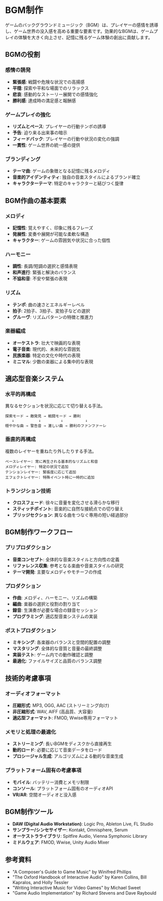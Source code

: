 # BGM制作

ゲームのバックグラウンドミュージック（BGM）は、プレイヤーの感情を誘導し、ゲーム世界の没入感を高める重要な要素です。効果的なBGMは、ゲームプレイの体験を大きく向上させ、記憶に残るゲーム体験の創出に貢献します。

## BGMの役割

### 感情の誘発

- **緊張感**: 戦闘や危険な状況での高揚感
- **平穏**: 探索や平和な場面でのリラックス
- **悲哀**: 感動的なストーリー展開での感情強化
- **勝利感**: 達成時の満足感と報酬感

### ゲームプレイの強化

- **リズムとペース**: プレイヤーの行動テンポの誘導
- **予告**: 迫り来る出来事の暗示
- **フィードバック**: プレイヤーの行動や状況の変化の強調
- **一貫性**: ゲーム世界の統一感の提供

### ブランディング

- **テーマ曲**: ゲームの象徴となる記憶に残るメロディ
- **音楽的アイデンティティ**: 独自の音楽スタイルによるブランド確立
- **キャラクターテーマ**: 特定のキャラクターと結びつく旋律

## BGM作曲の基本要素

### メロディ

- **記憶性**: 覚えやすく、印象に残るフレーズ
- **発展性**: 変奏や展開が可能な柔軟な構造
- **キャラクター**: ゲームの雰囲気や状況に合った個性

### ハーモニー

- **調性**: 長調/短調の選択と感情表現
- **和声進行**: 緊張と解決のバランス
- **不協和音**: 不安や緊張の表現

### リズム

- **テンポ**: 曲の速さとエネルギーレベル
- **拍子**: 2拍子、3拍子、変拍子などの選択
- **グルーヴ**: リズムパターンの特徴と推進力

### 楽器編成

- **オーケストラ**: 壮大で映画的な表現
- **電子音楽**: 現代的、未来的な雰囲気
- **民族楽器**: 特定の文化や時代の表現
- **ミニマル**: 少数の楽器による集中的な表現

## 適応型音楽システム

### 水平的再構成

異なるセクションを状況に応じて切り替える手法。

```
探索モード → 敵発見 → 戦闘モード → 勝利
   ↓           ↓         ↓          ↓
穏やかな曲 → 警告音 → 激しい曲 → 勝利のファンファーレ
```

### 垂直的再構成

複数のレイヤーを重ねたり外したりする手法。

```
ベースレイヤー: 常に再生される基本的なリズムと和音
メロディレイヤー: 特定の状況で追加
テンションレイヤー: 緊張度に応じて追加
エフェクトレイヤー: 特殊イベント時に一時的に追加
```

### トランジション技術

- **クロスフェード**: 徐々に音量を変化させる滑らかな移行
- **スティッチポイント**: 音楽的に自然な接続点での切り替え
- **ブリッジセクション**: 異なる曲をつなぐ専用の短い経過部分

## BGM制作ワークフロー

### プリプロダクション

- **音楽コンセプト**: 全体的な音楽スタイルと方向性の定義
- **リファレンス収集**: 参考となる楽曲や音楽スタイルの研究
- **テーマ開発**: 主要なメロディやモチーフの作成

### プロダクション

- **作曲**: メロディ、ハーモニー、リズムの構築
- **編曲**: 楽器の選択と役割の割り当て
- **録音**: 生演奏が必要な場合の録音セッション
- **プログラミング**: 適応型音楽システムの実装

### ポストプロダクション

- **ミキシング**: 各楽器のバランスと空間的配置の調整
- **マスタリング**: 全体的な音質と音量の最終調整
- **実装テスト**: ゲーム内での動作確認と調整
- **最適化**: ファイルサイズと品質のバランス調整

## 技術的考慮事項

### オーディオフォーマット

- **圧縮形式**: MP3, OGG, AAC (ストリーミング向け)
- **非圧縮形式**: WAV, AIFF (高品質、大容量)
- **適応型フォーマット**: FMOD, Wwise専用フォーマット

### メモリと処理の最適化

- **ストリーミング**: 長いBGMをディスクから直接再生
- **動的ロード**: 必要に応じて音楽データをロード
- **プロシージャル生成**: アルゴリズムによる動的な音楽生成

### プラットフォーム固有の考慮事項

- **モバイル**: バッテリー消費とメモリ制限
- **コンソール**: プラットフォーム固有のオーディオAPI
- **VR/AR**: 空間オーディオと没入感

## BGM制作ツール

- **DAW (Digital Audio Workstation)**: Logic Pro, Ableton Live, FL Studio
- **サンプラー/シンセサイザー**: Kontakt, Omnisphere, Serum
- **オーケストラライブラリ**: Spitfire Audio, Vienna Symphonic Library
- **ミドルウェア**: FMOD, Wwise, Unity Audio Mixer

## 参考資料

- "A Composer's Guide to Game Music" by Winifred Phillips
- "The Oxford Handbook of Interactive Audio" by Karen Collins, Bill Kapralos, and Holly Tessler
- "Writing Interactive Music for Video Games" by Michael Sweet
- "Game Audio Implementation" by Richard Stevens and Dave Raybould